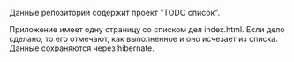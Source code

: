 Данные репозиторий содержит проект "TODO список".

Приложение имеет одну страницу со списком дел index.html.
Если дело сделано, то его отмечают, как выполненное и оно исчезает из списка.
Данные сохраняются через hibernate.